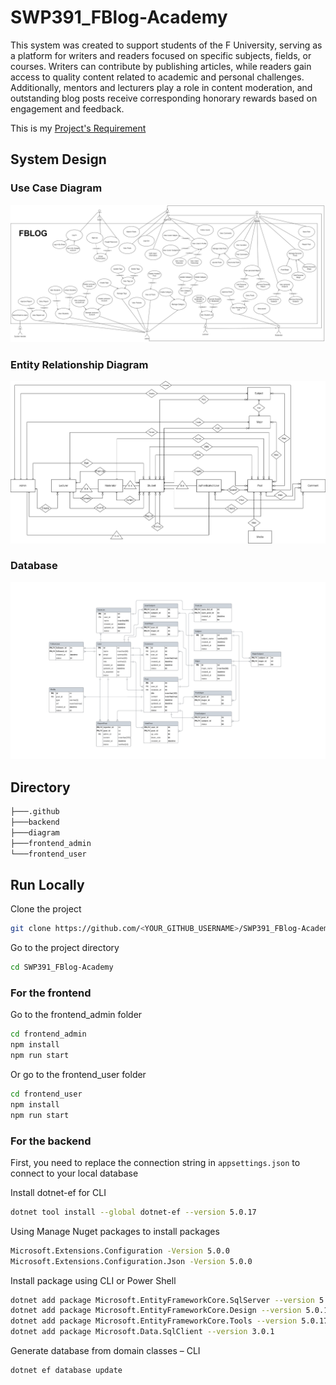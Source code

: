 
# SWP391_FBlog-Academy

This system was created to support students of the F University, serving as a platform for writers and readers focused on specific subjects, fields, or courses. Writers can contribute by publishing articles, while readers gain access to quality content related to academic and personal challenges. Additionally, mentors and lecturers play a role in content moderation, and outstanding blog posts receive corresponding honorary rewards based on engagement and feedback.

This is my [Project's Requirement](https://docs.google.com/spreadsheets/d/1QgbaDYhJ-orJ3kNxQvgAo9OHS8cuK-RVBKNzox8sdGY/edit?usp=sharing)

## System Design
### Use Case Diagram
![UseCaseDiagram](/diagram/Requirement.png)
### Entity Relationship Diagram
![ERD](/diagram/ERD.png)
### Database
![Database](/diagram/Physical.png)

## Directory

```bash
├───.github
├───backend
├───diagram
├───frontend_admin
└───frontend_user
```
## Run Locally

Clone the project

```bash
git clone https://github.com/<YOUR_GITHUB_USERNAME>/SWP391_FBlog-Academy.git
```

Go to the project directory

```bash
cd SWP391_FBlog-Academy
```

### For the frontend

Go to the frontend_admin folder

```bash
cd frontend_admin
npm install
npm run start
```

Or go to the frontend_user folder

```bash
cd frontend_user
npm install
npm run start
```

### For the backend

First, you need to replace the connection string in ```appsettings.json``` to connect to your local database

Install dotnet-ef for CLI

```bash
dotnet tool install --global dotnet-ef --version 5.0.17
```

Using Manage Nuget packages to install packages
```bash
Microsoft.Extensions.Configuration -Version 5.0.0
Microsoft.Extensions.Configuration.Json -Version 5.0.0
```

Install package using CLI or Power Shell
```bash
dotnet add package Microsoft.EntityFrameworkCore.SqlServer --version 5.0.17
dotnet add package Microsoft.EntityFrameworkCore.Design --version 5.0.17
dotnet add package Microsoft.EntityFrameworkCore.Tools --version 5.0.17
dotnet add package Microsoft.Data.SqlClient --version 3.0.1
```

Generate database from domain classes – CLI

```bash
dotnet ef database update
```
